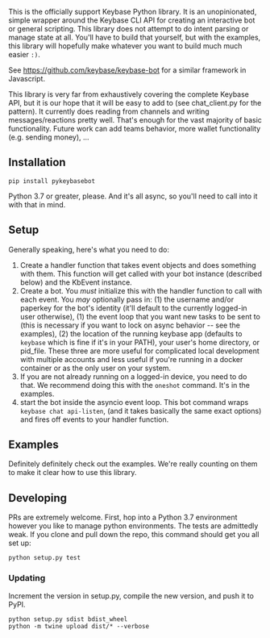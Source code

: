 
This is the officially support Keybase Python library. It is an unopinionated, simple wrapper around the Keybase CLI API for creating an interactive bot or general scripting. This library does not attempt to do intent parsing or manage state at all. You'll have to build that yourself, but with the examples, this library will hopefully make whatever you want to build much much easier `:)`.

See https://github.com/keybase/keybase-bot for a similar framework in Javascript.

This library is very far from exhaustively covering the complete Keybase API, but it is our hope that it will be easy to add to (see chat_client.py for the pattern). It currently does reading from channels and writing messages/reactions pretty well. That's enough for the vast majority of basic functionality. Future work can add teams behavior, more wallet functionality (e.g. sending money), ...


## Installation
```
pip install pykeybasebot
```
Python 3.7 or greater, please. And it's all async, so you'll need to call into it with that in mind.


## Setup
Generally speaking, here's what you need to do:
1. Create a handler function that takes event objects and does something with them. This function will get called with your bot instance (described below) and the KbEvent instance.
2. Create a bot. You _must_ initialize this with the handler function to call with each event. You _may_ optionally pass in: (1) the username and/or paperkey for the bot's identity (it'll default to the currently logged-in user otherwise), (1) the event loop that you want new tasks to be sent to (this is necessary if you want to lock on async behavior -- see the examples), (2) the location of the running keybase app (defaults to `keybase` which is fine if it's in your PATH), your user's home directory, or pid_file. These three are more useful for complicated local development with multiple accounts and less useful if you're running in a docker container or as the only user on your system.
3. If you are not already running on a logged-in device, you need to do that. We recommend doing this with the `oneshot` command. It's in the examples.
4. start the bot inside the asyncio event loop. This bot command wraps `keybase chat api-listen`, (and it takes basically the same exact options) and fires off events to your handler function.


## Examples
Definitely definitely check out the examples. We're really counting on them to make it clear how to use this library.


## Developing
PRs are extremely welcome. First, hop into a Python 3.7 environment however you like to manage python environments. The tests are admittedly weak. If you clone and pull down the repo, this command should get you all set up:
```
python setup.py test
```

### Updating
Increment the version in setup.py, compile the new version, and push it to PyPI.
```
python setup.py sdist bdist_wheel
python -m twine upload dist/* --verbose
```
